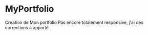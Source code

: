 # MyPortfolio
Creation de Mon portfolio
Pas encore totalement responsive, j'ai des corrections à apporté

